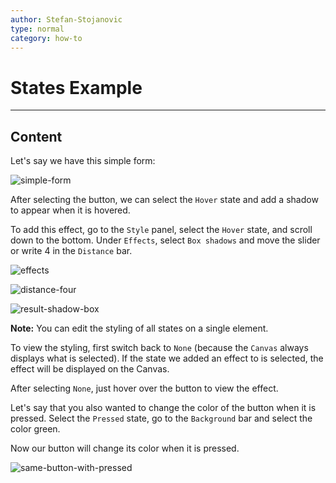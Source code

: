 ```yaml
---
author: Stefan-Stojanovic
type: normal
category: how-to
---
```


# States Example


---

## Content

Let's say we have this simple form:

![simple-form](https://img.enkipro.com/be9a3458b5cf07aeff2f3a282cb5e54d.png)

After selecting the button, we can select the `Hover` state and add a shadow to appear when it is hovered.

To add this effect, go to the `Style` panel, select the `Hover` state, and scroll down to the bottom. Under `Effects`, select `Box shadows` and move the slider or write 4 in the `Distance` bar.

![effects](https://img.enkipro.com/2a3bc11f9f2f31a34c03f03fb9c09cdf.png)

![distance-four](https://img.enkipro.com/5240bc90b940befdccaa9bdf07e04650.png)

![result-shadow-box](https://img.enkipro.com/611bab883af8c457bb19d71ed9ec1c0e.gif)

**Note:** You can edit the styling of all states on a single element. 

To view the styling, first switch back to `None` (because the `Canvas` always displays what is selected). If the state we added an effect to is selected, the effect will be displayed on the Canvas.

After selecting `None`, just hover over the button to view the effect.

Let's say that you also wanted to change the color of the button when it is pressed. Select the `Pressed` state, go to the `Background` bar and select the color green.

Now our button will change its color when it is pressed.

![same-button-with-pressed](https://img.enkipro.com/93cce6c2d20e262ac04951cf3ea92c26.gif)
 
